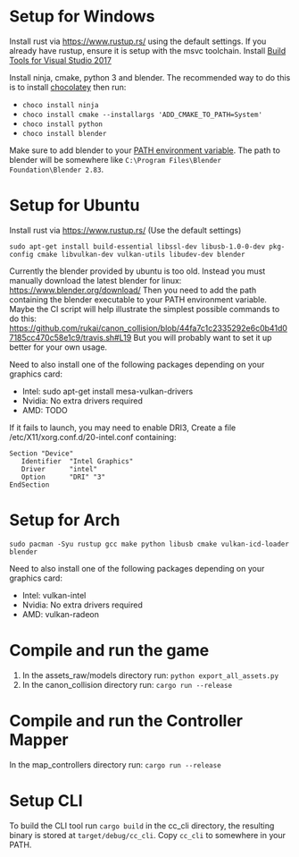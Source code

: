 # Setup for Windows

Install rust via https://www.rustup.rs/ using the default settings. If you already have rustup, ensure it is setup with the msvc toolchain.
Install [Build Tools for Visual Studio 2017](https://visualstudio.microsoft.com/downloads/#build-tools-for-visual-studio-2017)

Install ninja, cmake, python 3 and blender.
The recommended way to do this is to install [chocolatey](https://chocolatey.org) then run:
*   `choco install ninja`
*   `choco install cmake --installargs 'ADD_CMAKE_TO_PATH=System'`
*   `choco install python`
*   `choco install blender`

Make sure to add blender to your [PATH environment variable](https://www.architectryan.com/2018/03/17/add-to-the-path-on-windows-10/).
The path to blender will be somewhere like `C:\Program Files\Blender Foundation\Blender 2.83`.

<!--
Leave this out until gtk-rs get their act together
Install gtk, the recommended way is to run the following commands in cmd:
```cmd
git clone https://github.com/Microsoft/vcpkg
cd vcpkg
bootstrap-vcpkg.bat
vcpkg install gtk:x64-windows
set VCPKGDIR=%CD%\installed\x64-windows
set PATH=%VCPKGDIR%\bin;%PATH%
set GTK_LIB_DIR=%VCPKGDIR%\lib
mklink %VCPKGDIR%\lib\gtk-3.lib %VCPKGDIR%\lib\gtk-3.0.lib
mklink %VCPKGDIR%\lib\gdk-3.lib %VCPKGDIR%\lib\gdk-3.0.lib
mklink %VCPKGDIR%\bin\gtk-3.0.dll %VCPKGDIR%\bin\gtk-3.dll
mklink %VCPKGDIR%\bin\gdk-3.0.dll %VCPKGDIR%\bin\gdk-3.dll
mkdir %VCPKGDIR%\etc
mkdir %VCPKGDIR%\etc\gtk-3.0
echo "[Settings]" > %VCPKGDIR%\etc\gtk-3.0\settings.ini
echo "gtk-theme-name=win32" > %VCPKGDIR%\etc\gtk-3.0\settings.ini
```
-->

# Setup for Ubuntu

Install rust via https://www.rustup.rs/ (Use the default settings)

```
sudo apt-get install build-essential libssl-dev libusb-1.0-0-dev pkg-config cmake libvulkan-dev vulkan-utils libudev-dev blender
```

Currently the blender provided by ubuntu is too old.
Instead you must manually download the latest blender for linux: https://www.blender.org/download/
Then you need to add the path containing the blender executable to your PATH environment variable.
Maybe the CI script will help illustrate the simplest possible commands to do this: https://github.com/rukai/canon_collision/blob/44fa7c1c2335292e6c0b41d07185cc470c58e1c9/travis.sh#L19
But you will probably want to set it up better for your own usage.

Need to also install one of the following packages depending on your graphics card:
*   Intel: sudo apt-get install mesa-vulkan-drivers
*   Nvidia: No extra drivers required
*   AMD:   TODO

If it fails to launch, you may need to enable DRI3,
Create a file /etc/X11/xorg.conf.d/20-intel.conf containing:
```
Section "Device"
   Identifier  "Intel Graphics"
   Driver      "intel"
   Option      "DRI" "3"
EndSection
```

# Setup for Arch

```
sudo pacman -Syu rustup gcc make python libusb cmake vulkan-icd-loader blender
```

Need to also install one of the following packages depending on your graphics card:
*   Intel: vulkan-intel
*   Nvidia: No extra drivers required
*   AMD:   vulkan-radeon

# Compile and run the game

1.  In the assets_raw/models directory run: `python export_all_assets.py`
2.  In the canon_collision directory run: `cargo run --release`

# Compile and run the Controller Mapper

In the map_controllers directory run: `cargo run --release`

# Setup CLI

To build the CLI tool run `cargo build` in the cc_cli directory, the resulting binary is stored at `target/debug/cc_cli`.
Copy `cc_cli` to somewhere in your PATH.
